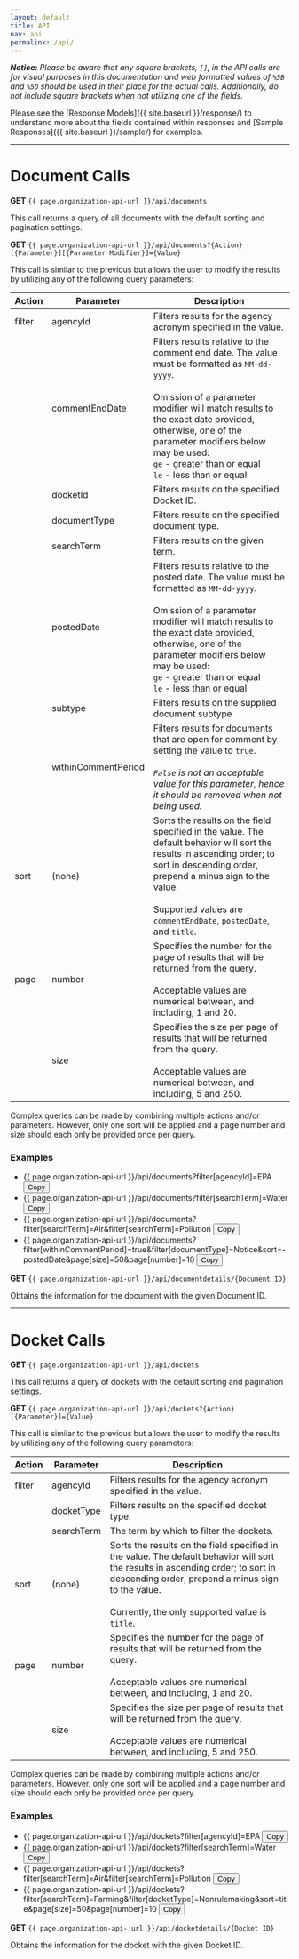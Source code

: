 ```yaml
---
layout: default
title: API
nav: api
permalink: /api/
---
```


_**Notice:** Please be aware that any square brackets, `[]`, in the API calls are for visual purposes in this documentation and web formatted values of `%5B` and `%5D` should be used in their place for the actual calls.  Additionally, do not include square brackets when not utilizing one of the fields._

Please see the [Response Models]({{ site.baseurl }}/response/) to understand more about the fields contained within responses and [Sample Responses]({{ site.baseurl }}/sample/) for examples.

---

# Document Calls

**GET** `{{ page.organization-api-url }}/api/documents`

This call returns a query of all documents with the default sorting and pagination settings.

**GET** `{{ page.organization-api-url }}/api/documents?{Action}[{Parameter}][{Parameter Modifier}]={Value}`

This call is similar to the previous but allows the user to modify the results by utilizing any of the following query parameters:

| Action | Parameter| Description |
|---|---|---|
| filter | agencyId	| Filters results for the agency acronym specified in the value. |
|| commentEndDate | Filters results relative to the comment end date.  The value must be formatted as `MM-dd-yyyy`.<br/><br/> Omission of a parameter modifier will match results to the exact date provided, otherwise, one of the parameter modifiers below may be used: <br/> `ge` - greater than or equal <br/> `le` - less than or equal |
|| docketId | Filters results on the specified Docket ID. |
|| documentType | Filters results on the specified document type. |
|| searchTerm | Filters results on the given term. |
|| postedDate | Filters results relative to the posted date.  The value must be formatted as `MM-dd-yyyy`.<br/><br/> Omission of a parameter modifier will match results to the exact date provided, otherwise, one of the parameter modifiers below may be used: <br/> `ge` - greater than or equal <br/> `le` - less than or equal |
|| subtype | Filters results on the supplied document subtype |
|| withinCommentPeriod | Filters results for documents that are open for comment by setting the value to `true`. <br/><br/> _`False` is not an acceptable value for this parameter, hence it should be removed when not being used._ |
| sort | (none) | Sorts the results on the field specified in the value.  The default behavior will sort the results in ascending order; to sort in descending order, prepend a minus sign to the value. <br/><br/> Supported values are `commentEndDate`, `postedDate`, and `title`. |
| page | number | Specifies the number for the page of results that will be returned from the query. <br/><br/> Acceptable values are numerical between, and including, 1 and 20. |
|| size | Specifies the size per page of results that will be returned from the query. <br/><br/> Acceptable values are numerical between, and including, 5 and 250. |

Complex queries can be made by combining multiple actions and/or parameters.  However, only one sort will be applied and a page number and size should each only be provided once per query.

### Examples
* <span id="documentExample1">{{ page.organization-api-url }}/api/documents?filter[agencyId]=EPA</span> <button onclick="copyTextFunction('documentExample1')">Copy</button>
* <span id="documentExample2">{{ page.organization-api-url }}/api/documents?filter[searchTerm]=Water</span> <button onclick="copyTextFunction('documentExample2')">Copy</button>
* <span id="documentExample3">{{ page.organization-api-url }}/api/documents?filter[searchTerm]=Air&filter[searchTerm]=Pollution</span> <button onclick="copyTextFunction('documentExample3')">Copy</button>
* <span id="documentExample4">{{ page.organization-api-url }}/api/documents?filter[withinCommentPeriod]=true&filter[documentType]=Notice&sort=-postedDate&page[size]=50&page[number]=10</span> <button onclick="copyTextFunction('documentExample4')">Copy</button>

**GET** `{{ page.organization-api-url }}/api/documentdetails/{Document ID}`

Obtains the information for the document with the given Document ID.

---

# Docket Calls

**GET** `{{ page.organization-api-url }}/api/dockets`

This call returns a query of dockets with the default sorting and pagination settings.

**GET** `{{ page.organization-api-url }}/api/dockets?{Action}[{Parameter}]={Value}`

This call is similar to the previous but allows the user to modify the results by utilizing any of the following query parameters:

| Action | Parameter| Description |
|---|---|---|
| filter | agencyId	| Filters results for the agency acronym specified in the value. |
|| docketType | Filters results on the specified docket type. |
|| searchTerm | The term by which to filter the dockets. |
| sort | (none) | Sorts the results on the field specified in the value.  The default behavior will sort the results in ascending order; to sort in descending order, prepend a minus sign to the value. <br/><br/> Currently, the only supported value is `title`. |
| page | number | Specifies the number for the page of results that will be returned from the query. <br/><br/> Acceptable values are numerical between, and including, 1 and 20. |
|| size | Specifies the size per page of results that will be returned from the query. <br/><br/> Acceptable values are numerical between, and including, 5 and 250. |

Complex queries can be made by combining multiple actions and/or parameters. However, only one sort will be applied and a page number and size should each only be provided once per query.

### Examples
* <span id="docketExample1">{{ page.organization-api-url }}/api/dockets?filter[agencyId]=EPA</span> <button onclick="copyTextFunction('docketExample1')">Copy</button>
* <span id="docketExample2">{{ page.organization-api-url }}/api/dockets?filter[searchTerm]=Water</span> <button onclick="copyTextFunction('docketExample2')">Copy</button>
* <span id="docketExample3">{{ page.organization-api-url }}/api/dockets?filter[searchTerm]=Air&filter[searchTerm]=Pollution</span> <button onclick="copyTextFunction('docketExample3')">Copy</button>
* <span id="docketExample4">{{ page.organization-api-url }}/api/dockets?filter[searchTerm]=Farming&filter[docketType]=Nonrulemaking&sort=title&page[size]=50&page[number]=10</span> <button onclick="copyTextFunction('docketExample4')">Copy</button>

**GET** `{{ page.organization-api- url }}/api/docketdetails/{Docket ID}`

Obtains the information for the docket with the given Docket ID.
<body id="api"></body>

<script type="text/javascript">
function copyTextFunction( id ) {
	var selectText = document.getElementById(id);
	var range = document.createRange();
	range.selectNode(selectText);
	window.getSelection().addRange(range);
	document.execCommand('Copy');
	window.getSelection().removeAllRanges();
}
</script>
